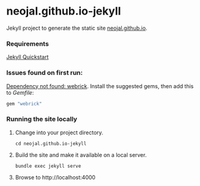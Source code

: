 # neojal.github.io-jekyll
Jekyll project to generate the static site [neojal.github.io](neojal.github.io). 

### Requirements

[Jekyll Quickstart](https://jekyllrb.com/docs/)

### Issues found on first run:
[Dependency not found: webrick](https://github.com/jekyll/jekyll/issues/8523). Install the suggested gems, then add this to _Gemfile_: 
```ruby
gem "webrick"
```

### Running the site locally

1. Change into your project directory.
    ```shell script
    cd neojal.github.io-jekyll
    ```
2. Build the site and make it available on a local server.
    ```shell script
    bundle exec jekyll serve
    ```
3. Browse to http://localhost:4000
